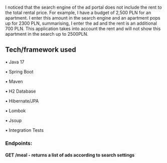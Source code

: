 I noticed that the search engine of the ad portal does not include the rent to the total rental price. For example, I have a budget of 2,500 PLN for an apartment. I enter this amount in the search engine and an apartment pops up for 2300 PLN, summarising, I enter the ad and the rent is an additional 700 PLN. This application takes into account the rent and will not show this apartment in the search up to 2500PLN.
## Tech/framework used 
• Java 17

• Spring Boot

• Maven

• H2 Database

• Hibernate/JPA

• Lombok

• Jsoup

• Integration Tests

### Endpoints:

####  GET /meal - returns a list of ads according to search settings
